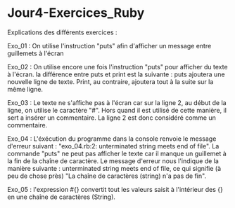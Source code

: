 # Jour4-Exercices_Ruby

Explications des différents exercices : 

Exo_01 : On utilise l'instruction "puts" afin d'afficher un message entre guillemets à l'écran

Exo_02 : On utilise encore une fois l'instruction "puts" pour afficher du texte à l'écran. la différence entre puts et print est la suivante : puts ajoutera une nouvelle ligne de texte. Print, au contraire, ajoutera tout à la suite sur la même ligne. 

Exo_03 : Le texte ne s'affiche pas à l'écran car sur la ligne 2, au début de la ligne, on utilise le caractère "#". Hors quand il est utilisé de cette manière, il sert a insérer un commentaire. La ligne 2 est donc considéré comme un commentaire. 

Exo_04 : L'éxécution du programme dans la console renvoie le message d'erreur suivant : "exo_04.rb:2: unterminated string meets end of file". La commande "puts" ne peut pas afficher le texte car il manque un guillemet à la fin de la chaîne de caractère. Le message d'erreur nous l'indique de la manière suivante : unterminated string meets end of file, ce qui signifie (à peu de chose près) "La chaîne de caractères (string) n'a pas de fin". 

Exo_05 : l'expression #{} convertit tout les valeurs saisit à l'intérieur des {} en une chaîne de caractères (String). 
